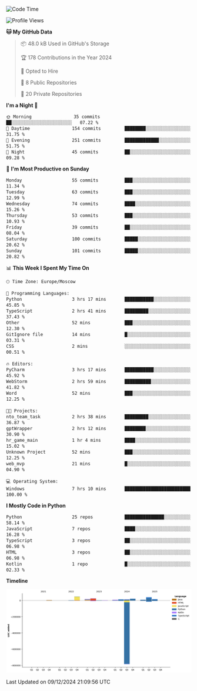 <!--START_SECTION:waka-->
![Code Time](http://img.shields.io/badge/Code%20Time-560%20hrs%2027%20mins-blue)

![Profile Views](http://img.shields.io/badge/Profile%20Views-3-blue)

**🐱 My GitHub Data** 

> 📦 48.0 kB Used in GitHub's Storage 
 > 
> 🏆 178 Contributions in the Year 2024
 > 
> 💼 Opted to Hire
 > 
> 📜 8 Public Repositories 
 > 
> 🔑 20 Private Repositories 
 > 
**I'm a Night 🦉** 

```text
🌞 Morning                35 commits          ██░░░░░░░░░░░░░░░░░░░░░░░   07.22 % 
🌆 Daytime                154 commits         ████████░░░░░░░░░░░░░░░░░   31.75 % 
🌃 Evening                251 commits         █████████████░░░░░░░░░░░░   51.75 % 
🌙 Night                  45 commits          ██░░░░░░░░░░░░░░░░░░░░░░░   09.28 % 
```
📅 **I'm Most Productive on Sunday** 

```text
Monday                   55 commits          ███░░░░░░░░░░░░░░░░░░░░░░   11.34 % 
Tuesday                  63 commits          ███░░░░░░░░░░░░░░░░░░░░░░   12.99 % 
Wednesday                74 commits          ████░░░░░░░░░░░░░░░░░░░░░   15.26 % 
Thursday                 53 commits          ███░░░░░░░░░░░░░░░░░░░░░░   10.93 % 
Friday                   39 commits          ██░░░░░░░░░░░░░░░░░░░░░░░   08.04 % 
Saturday                 100 commits         █████░░░░░░░░░░░░░░░░░░░░   20.62 % 
Sunday                   101 commits         █████░░░░░░░░░░░░░░░░░░░░   20.82 % 
```


📊 **This Week I Spent My Time On** 

```text
🕑︎ Time Zone: Europe/Moscow

💬 Programming Languages: 
Python                   3 hrs 17 mins       ███████████░░░░░░░░░░░░░░   45.85 % 
TypeScript               2 hrs 41 mins       █████████░░░░░░░░░░░░░░░░   37.43 % 
Other                    52 mins             ███░░░░░░░░░░░░░░░░░░░░░░   12.30 % 
GitIgnore file           14 mins             █░░░░░░░░░░░░░░░░░░░░░░░░   03.31 % 
CSS                      2 mins              ░░░░░░░░░░░░░░░░░░░░░░░░░   00.51 % 

🔥 Editors: 
PyCharm                  3 hrs 17 mins       ███████████░░░░░░░░░░░░░░   45.92 % 
WebStorm                 2 hrs 59 mins       ██████████░░░░░░░░░░░░░░░   41.82 % 
Word                     52 mins             ███░░░░░░░░░░░░░░░░░░░░░░   12.25 % 

🐱‍💻 Projects: 
nto_team_task            2 hrs 38 mins       █████████░░░░░░░░░░░░░░░░   36.87 % 
gptWrapper               2 hrs 12 mins       ████████░░░░░░░░░░░░░░░░░   30.90 % 
hr_game_main             1 hr 4 mins         ████░░░░░░░░░░░░░░░░░░░░░   15.02 % 
Unknown Project          52 mins             ███░░░░░░░░░░░░░░░░░░░░░░   12.25 % 
web_mvp                  21 mins             █░░░░░░░░░░░░░░░░░░░░░░░░   04.90 % 

💻 Operating System: 
Windows                  7 hrs 10 mins       █████████████████████████   100.00 % 
```

**I Mostly Code in Python** 

```text
Python                   25 repos            ███████████████░░░░░░░░░░   58.14 % 
JavaScript               7 repos             ████░░░░░░░░░░░░░░░░░░░░░   16.28 % 
TypeScript               3 repos             ██░░░░░░░░░░░░░░░░░░░░░░░   06.98 % 
HTML                     3 repos             ██░░░░░░░░░░░░░░░░░░░░░░░   06.98 % 
Kotlin                   1 repo              █░░░░░░░░░░░░░░░░░░░░░░░░   02.33 % 
```



**Timeline**

![Lines of Code chart](https://raw.githubusercontent.com/adlemx/adlemx/main/assets/bar_graph.png)


 Last Updated on 09/12/2024 21:09:56 UTC
<!--END_SECTION:waka-->
